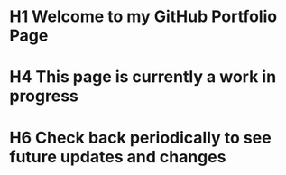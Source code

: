 # H1 Welcome to my GitHub Portfolio Page
# H4 This page is currently a work in progress
# H6 Check back periodically to see future updates and changes

